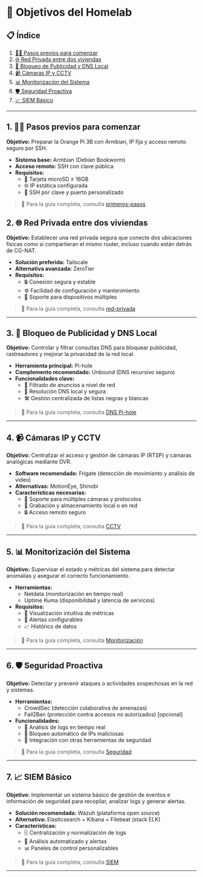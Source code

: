 # 🎯 Objetivos del Homelab

## 📋 Índice
1. [🚶‍♂️ Pasos previos para comenzar](#1-primeros-pasos)  
2. [🌐 Red Privada entre dos viviendas](#2-red-privada-entre-dos-viviendas) 
3. [🚫 Bloqueo de Publicidad y DNS Local](#3-bloqueo-de-publicidad-y-dns-local)  
4. [📹 Cámaras IP y CCTV](#4-cámaras-ip-y-cctv)   
5. [📊 Monitorización del Sistema](#5-monitorización-del-sistema)
6. [🛡️ Seguridad Proactiva](#6-seguridad-proactiva)  
7. [📈 SIEM Básico](#7-siem-básico)  

---
## 1. 🚶‍♂️ Pasos previos para comenzar

**Objetivo:** Preparar la Orange Pi 3B con Armbian, IP fija y acceso remoto seguro por SSH.

- **Sistema base:** Armbian (Debian Bookworm)  
- **Acceso remoto:** SSH con clave pública  
- **Requisitos:**  
  - 💾 Tarjeta microSD ≥ 16GB  
  - 🌐 IP estática configurada  
  - 🔐 SSH por clave y puerto personalizado

> 📎 Para la guía completa, consulta [primeros-pasos](primeros-pasos.md)


## 2. 🌐 Red Privada entre dos viviendas

**Objetivo:** Establecer una red privada segura que conecte dos ubicaciones físicas como si compartieran el mismo router, incluso cuando están detrás de CG-NAT.

- **Solución preferida:** Tailscale  
- **Alternativa avanzada:** ZeroTier  
- **Requisitos:**  
  - 🔒 Conexión segura y estable  
  - ⚙️ Facilidad de configuración y mantenimiento  
  - 📱 Soporte para dispositivos múltiples

> 📎 Para la guía completa, consulta [red-privada](red-privada.md)
---

## 3. 🚫 Bloqueo de Publicidad y DNS Local

**Objetivo:** Controlar y filtrar consultas DNS para bloquear publicidad, rastreadores y mejorar la privacidad de la red local.

- **Herramienta principal:** Pi-hole  
- **Complemento recomendado:** Unbound (DNS recursivo seguro)  
- **Funcionalidades clave:**  
  - 📡 Filtrado de anuncios a nivel de red  
  - 🔐 Resolución DNS local y segura  
  - 🛠️ Gestión centralizada de listas negras y blancas

> 📎 Para la guía completa, consulta [DNS Pi-hole](dns-pihole.md)

---

## 4. 📹 Cámaras IP y CCTV

**Objetivo:** Centralizar el acceso y gestión de cámaras IP (RTSP) y cámaras analógicas mediante DVR.

- **Software recomendado:** Frigate (detección de movimiento y análisis de video)  
- **Alternativas:** MotionEye, Shinobi  
- **Características necesarias:**  
  - 🎥 Soporte para múltiples cámaras y protocolos  
  - 💾 Grabación y almacenamiento local o en red  
  - 🔒 Acceso remoto seguro

> 📎 Para la guía completa, consulta [CCTV](cctv.md)

---

## 5. 📊 Monitorización del Sistema

**Objetivo:** Supervisar el estado y métricas del sistema para detectar anomalías y asegurar el correcto funcionamiento.

- **Herramientas:**  
  - Netdata (monitorización en tiempo real)  
  - Uptime Kuma (disponibilidad y latencia de servicios)  
- **Requisitos:**  
  - 👀 Visualización intuitiva de métricas  
  - 🔔 Alertas configurables  
  - 📈 Histórico de datos

> 📎 Para la guía completa, consulta [Monitorización](monitorizacion.md)

---

## 6. 🛡️ Seguridad Proactiva

**Objetivo:** Detectar y prevenir ataques o actividades sospechosas en la red y sistemas.

- **Herramientas:**  
  - CrowdSec (detección colaborativa de amenazas)  
  - Fail2Ban (protección contra accesos no autorizados) [opcional]  
- **Funcionalidades:**  
  - 📜 Análisis de logs en tiempo real  
  - 🚫 Bloqueo automático de IPs maliciosas  
  - 🔗 Integración con otras herramientas de seguridad

> 📎 Para la guía completa, consulta [Seguridad](seguridad.md)

---

## 7. 📈 SIEM Básico

**Objetivo:** Implementar un sistema básico de gestión de eventos e información de seguridad para recopilar, analizar logs y generar alertas.

- **Solución recomendada:** Wazuh (plataforma open source)  
- **Alternativa:** Elasticsearch + Kibana + Filebeat (stack ELK)  
- **Características:**  
  - 🗄️ Centralización y normalización de logs  
  - 🤖 Análisis automatizado y alertas  
  - 📊 Paneles de control personalizables

> 📎 Para la guía completa, consulta [SIEM](siem.md)

---
